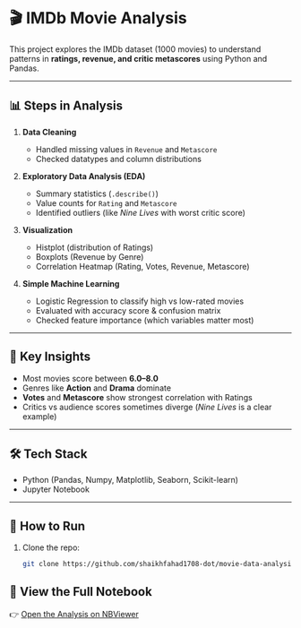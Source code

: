# 🎬 IMDb Movie Analysis

This project explores the IMDb dataset (1000 movies) to understand patterns in **ratings, revenue, and critic metascores** using Python and Pandas.

---

## 📊 Steps in Analysis
1. **Data Cleaning**
   - Handled missing values in `Revenue` and `Metascore`
   - Checked datatypes and column distributions

2. **Exploratory Data Analysis (EDA)**
   - Summary statistics (`.describe()`)
   - Value counts for `Rating` and `Metascore`
   - Identified outliers (like *Nine Lives* with worst critic score)

3. **Visualization**
   - Histplot (distribution of Ratings)
   - Boxplots (Revenue by Genre)
   - Correlation Heatmap (Rating, Votes, Revenue, Metascore)

4. **Simple Machine Learning**
   - Logistic Regression to classify high vs low-rated movies
   - Evaluated with accuracy score & confusion matrix
   - Checked feature importance (which variables matter most)

---

## 🔑 Key Insights
- Most movies score between **6.0–8.0**
- Genres like **Action** and **Drama** dominate
- **Votes** and **Metascore** show strongest correlation with Ratings
- Critics vs audience scores sometimes diverge (*Nine Lives* is a clear example)

---

## 🛠️ Tech Stack
- Python (Pandas, Numpy, Matplotlib, Seaborn, Scikit-learn)
- Jupyter Notebook

---

## 🚀 How to Run
1. Clone the repo:
   ```bash
   git clone https://github.com/shaikhfahad1708-dot/movie-data-analysis.git
## 📓 View the Full Notebook
👉 [Open the Analysis on NBViewer](https://nbviewer.org/github/shaikhfahad1708-dot/movie-data-analysis/blob/main/IMDb_Movie_Analysis.ipynb.ipynb)
